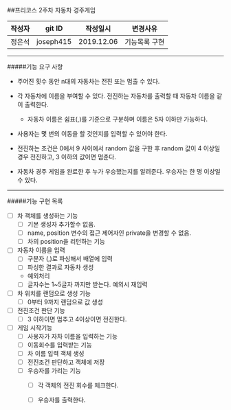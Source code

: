 ##프리코스 2주차 자동차 경주게임

| 작성자 | git ID| 작성일시 | 변경사유 |
|---|---|---|---|
| 정은석 | joseph415 |2019.12.06 | 기능목록 구현 |

___

#####기능 요구 사항
* 주어진 횟수 동안 n대의 자동차는 전진 또는 멈출 수 있다.

* 각 자동차에 이름을 부여할 수 있다. 전진하는 자동차를 출력할 때 자동차 이름을 같이 출력한다.
    - 자동차 이름은 쉼표(,)를 기준으로 구분하며 이름은 5자 이하만 가능하다.
    
* 사용자는 몇 번의 이동을 할 것인지를 입력할 수 있어야 한다.

* 전진하는 조건은 0에서 9 사이에서 random 값을 구한 후 random 값이 4 이상일 경우 전진하고,
      3 이하의 값이면 멈춘다.
      
* 자동차 경주 게임을 완료한 후 누가 우승했는지를 알려준다. 우승자는 한 명 이상일 수 있다.

___

#####기능 구현 목록
- [ ] 차 객체를 생성하는 기능 
    - [ ] 기본 생성자 추가할수 없음.
    - [ ] name, position 변수의 접근 제어자인 private을 변경할 수 없음.
    - [ ] 차의 position을 리턴하는 기능
    
- [ ] 자동차 이름을 입력
    - [ ] 구분자 (,)로 파싱해서 배열에 입력
    - [ ] 파싱한 결과로 자동차 생성
    * 예외처리
    - [ ] 글자수는 1~5글자 까지만 받는다. 예외시 재입력

- [ ] 차 위치를 랜덤으로 생성 기능
    - [ ] 0부터 9까지 랜덤으로 값 생성

- [ ] 전진조건 판단 기능
    - [ ] 3 이하이면 멈추고 4이상이면 전진한다.
    
- [ ] 게임 시작기능
    - [ ] 사용자가 자차 이름을 입력하는 기능
    - [ ] 이동회수를 입력받는 기능
    - [ ] 차 이름 입력 객체 생성
    - [ ] 전진조건 판단하고 객체에 저장
    - [ ] 우승자를 가리는 기능
        - [ ] 각 객체의 전진 회수를 체크한다.
        - [ ] 우승자를 출력한다.
        